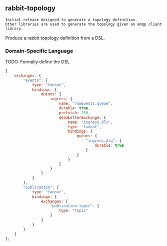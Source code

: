 ## rabbit-topology

	Initial release designed to generate a topology definition.
	Other libraries are used to generate the topology given an amqp client library.

Produce a rabbit topology definition from a DSL.

### Domain-Specific Language

TODO:  Formally define the DSL

```js
{
	exchanges: {
		"events": {
			type: "fanout",
			bindings: {
				queues: {
					ingress: {
						name: "rawEvents.queue",
						durable: true,
						prefetch: 250,
						deadLetterExchange: {
							name: "ingress.dlx",
							type: "fanout",
							bindings: {
								queues: {
									"ingress.dlq": {
										durable: true
									}
								}
							}
						}
					}
				}
			}
		},
		"publication": {
			type: "fanout",
			bindings: {
				exchanges: {
					"publication.topic": {
						type: "topic"
					}
				}
			}
		}
	}
};
```
